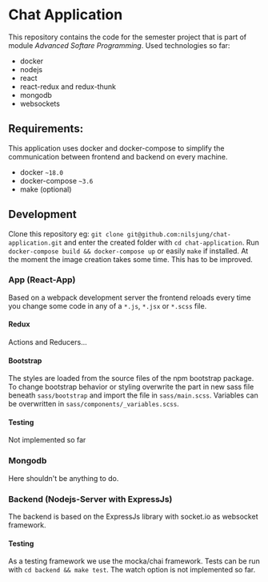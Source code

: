 # Chat Application

This repository contains the code for the semester project that is part of module _Advanced Softare Programming_.
Used technologies so far:
* docker
* nodejs
* react
* react-redux and redux-thunk
* mongodb
* websockets

## Requirements:
This application uses docker and docker-compose to simplify the communication between frontend and backend on every machine.

* docker `~18.0`
* docker-compose `~3.6`
* make (optional)

## Development
Clone this repository eg: `git clone git@github.com:nilsjung/chat-application.git` and enter the created folder with `cd chat-application`. Run `docker-compose build && docker-compose up` or easily `make` if installed. At the moment the image creation takes some time. This has to be improved.


### App (React-App)

Based on a webpack development server the frontend reloads every time you change some code in any of a `*.js`, `*.jsx` or `*.scss` file.

#### Redux
Actions and Reducers...

#### Bootstrap
The styles are loaded from the source files of the npm bootstrap package. To change bootstrap behavior or styling overwrite the part in new sass file beneath `sass/bootstrap` and import the file in `sass/main.scss`. Variables can be overwritten in `sass/components/_variables.scss`.

#### Testing
Not implemented so far

### Mongodb
Here shouldn't be anything to do.

### Backend (Nodejs-Server with ExpressJs)
The backend is based on the ExpressJs library with socket.io as websocket framework.

#### Testing
As a testing framework we use the mocka/chai framework.
Tests can be run with `cd backend && make test`. The watch option is not implemented so far.
